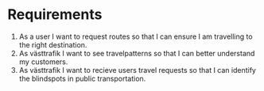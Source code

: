 # Requirements
1. As a user I want to request routes so that I can ensure I am travelling to the right destination.
1. As västtrafik I want to see travelpatterns so that I can better understand my customers.
1. As västtrafik I want to recieve users travel requests so that I can identify the blindspots in public transportation. 


